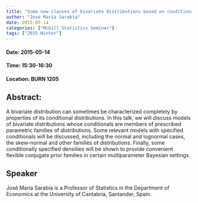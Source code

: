 ```yaml
---
title: "Some new classes of bivariate distributions based on conditional specification"
author: "José María Sarabia"
date: 2015-05-14
categories: ["McGill Statistics Seminar"]
tags: ["2015 Winter"]
---
```


#### Date: 2015-05-14
#### Time: 15:30-16:30
#### Location: BURN 1205

## Abstract:

A bivariate distribution can sometimes be characterized completely by properties of its conditional distributions. In this talk, we will discuss models of bivariate distributions whose conditionals are members of prescribed parametric families of distributions. Some relevant models with specified conditionals will be discussed, including the normal and lognormal cases, the skew-normal and other families of distributions. Finally, some conditionally specified densities will be shown to provide convenient flexible conjugate prior families in certain multiparameter Bayesian settings.




## Speaker

	
José María Sarabia is a Professor of Statistics in the Department of Economics at the University of Cantabria, Santander, Spain.







